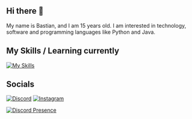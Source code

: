 ## Hi there 👋
My name is Bastian, and I am 15 years old. I am interested in technology, software and programming languages like Python and Java.

## My Skills / Learning currently
[![My Skills](https://skillicons.dev/icons?i=py,java,cloudflare)](https://github.com/BalthasarBH)

## Socials
[![Discord](https://skillicons.dev/icons?i=discord)](https://discord.com/users/870702940862677102)
[![Instagram](https://skillicons.dev/icons?i=instagram)](https://www.instagram.com/balthasarbh/)

[![Discord Presence](https://lanyard.cnrad.dev/api/224270178836283392)](https://discord.com/users/224270178836283392)
